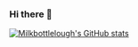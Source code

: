 ### Hi there 👋

[![Milkbottlelough's GitHub stats](https://github-readme-stats.vercel.app/api?username=milkbottlelough)](https://github.com/milkbottlelough)

<!--
**milkbottlelough/milkbottlelough** is a ✨ _special_ ✨ repository because its `README.md` (this file) appears on your GitHub profile.

Here are some ideas to get you started:

- 🔭 I’m currently working on ...
- 🌱 I’m currently learning ...
- 👯 I’m looking to collaborate on ...
- 🤔 I’m looking for help with ...
- 💬 Ask me about ...
- 📫 How to reach me: ...
- 😄 Pronouns: ...
- ⚡ Fun fact: ...
-->
